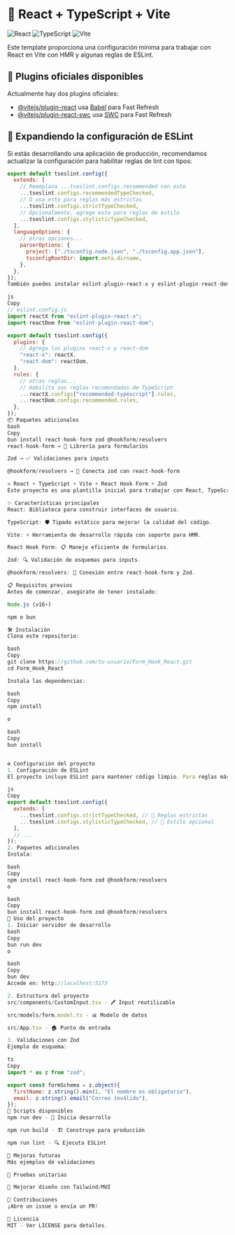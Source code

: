 # 🚀 React + TypeScript + Vite

![React](https://img.shields.io/badge/-React-61DAFB?logo=react&logoColor=white) ![TypeScript](https://img.shields.io/badge/-TypeScript-3178C6?logo=typescript&logoColor=white) ![Vite](https://img.shields.io/badge/-Vite-646CFF?logo=vite&logoColor=white)

Este template proporciona una configuración mínima para trabajar con React en Vite con HMR y algunas reglas de ESLint.

## 🔌 Plugins oficiales disponibles

Actualmente hay dos plugins oficiales:

- [@vitejs/plugin-react](https://github.com/vitejs/vite-plugin-react/blob/main/packages/plugin-react/README.md) usa [Babel](https://babeljs.io/) para Fast Refresh
- [@vitejs/plugin-react-swc](https://github.com/vitejs/vite-plugin-react-swc) usa [SWC](https://swc.rs/) para Fast Refresh

## 📝 Expandiendo la configuración de ESLint

Si estás desarrollando una aplicación de producción, recomendamos actualizar la configuración para habilitar reglas de lint con tipos:

```js
export default tseslint.config({
  extends: [
    // Reemplaza ...tseslint.configs.recommended con esto
    ...tseslint.configs.recommendedTypeChecked,
    // O usa esto para reglas más estrictas
    ...tseslint.configs.strictTypeChecked,
    // Opcionalmente, agrega esto para reglas de estilo
    ...tseslint.configs.stylisticTypeChecked,
  ],
  languageOptions: {
    // otras opciones...
    parserOptions: {
      project: ["./tsconfig.node.json", "./tsconfig.app.json"],
      tsconfigRootDir: import.meta.dirname,
    },
  },
});
También puedes instalar eslint-plugin-react-x y eslint-plugin-react-dom para reglas de lint específicas de React:

js
Copy
// eslint.config.js
import reactX from "eslint-plugin-react-x";
import reactDom from "eslint-plugin-react-dom";

export default tseslint.config({
  plugins: {
    // Agrega los plugins react-x y react-dom
    "react-x": reactX,
    "react-dom": reactDom,
  },
  rules: {
    // otras reglas...
    // Habilita sus reglas recomendadas de TypeScript
    ...reactX.configs["recommended-typescript"].rules,
    ...reactDom.configs.recommended.rules,
  },
});
📦 Paquetes adicionales
bash
Copy
bun install react-hook-form zod @hookform/resolvers
react-hook-form → 📝 Librería para formularios

Zod → ✅ Validaciones para inputs

@hookform/resolvers → 🔄 Conecta zod con react-hook-form

⚛️ React + TypeScript + Vite + React Hook Form + Zod
Este proyecto es una plantilla inicial para trabajar con React, TypeScript y Vite, integrando formularios con react-hook-form y validaciones con Zod.

✨ Características principales
React: Biblioteca para construir interfaces de usuario.

TypeScript: 🛡️ Tipado estático para mejorar la calidad del código.

Vite: ⚡ Herramienta de desarrollo rápida con soporte para HMR.

React Hook Form: 📋 Manejo eficiente de formularios.

Zod: 🔍 Validación de esquemas para inputs.

@hookform/resolvers: 🔄 Conexión entre react-hook-form y Zod.

📋 Requisitos previos
Antes de comenzar, asegúrate de tener instalado:

Node.js (v16+)

npm o bun

🛠️ Instalación
Clona este repositorio:

bash
Copy
git clone https://github.com/tu-usuario/Form_Hook_React.git
cd Form_Hook_React

Instala las dependencias:

bash
Copy
npm install

o

bash
Copy
bun install


⚙️ Configuración del proyecto
1. Configuración de ESLint
El proyecto incluye ESLint para mantener código limpio. Para reglas más estrictas:

js
Copy
export default tseslint.config({
  extends: [
    ...tseslint.configs.strictTypeChecked, // 🚨 Reglas estrictas
    ...tseslint.configs.stylisticTypeChecked, // 🎨 Estilo opcional
  ],
  // ...
});
2. Paquetes adicionales
Instala:

bash
Copy
npm install react-hook-form zod @hookform/resolvers
o

bash
Copy
bun install react-hook-form zod @hookform/resolvers
🚀 Uso del proyecto
1. Iniciar servidor de desarrollo
bash
Copy
bun run dev
o

bash
Copy
bun dev
Accede en: http://localhost:5173

2. Estructura del proyecto
src/components/CustomInput.tsx - 🖊️ Input reutilizable

src/models/form.model.ts - 📊 Modelo de datos

src/App.tsx - 🏠 Punto de entrada

3. Validaciones con Zod
Ejemplo de esquema:

ts
Copy
import * as z from "zod";

export const formSchema = z.object({
  firstName: z.string().min(1, "El nombre es obligatorio"),
  email: z.string().email("Correo inválido"),
});
📜 Scripts disponibles
npm run dev - 🚀 Inicia desarrollo

npm run build - 🏗️ Construye para producción

npm run lint - 🔍 Ejecuta ESLint

🔮 Mejoras futuras
Más ejemplos de validaciones

🧪 Pruebas unitarias

🎨 Mejorar diseño con Tailwind/MUI

🤝 Contribuciones
¡Abre un issue o envía un PR!

📄 Licencia
MIT - Ver LICENSE para detalles.
```
